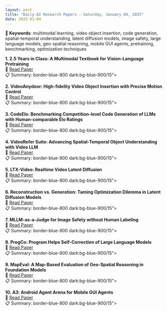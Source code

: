 ```yaml
---
layout: post
title: "Daily AI Research Papers - Saturday, January 04, 2025"
date: 2025-01-04
---
```


**🔑 Keywords**: multimodal learning, video object insertion, code generation, spatial-temporal understanding, latent diffusion models, image safety, large language models, geo-spatial reasoning, mobile GUI agents, pretraining, benchmarking, optimization techniques

**1. 2.5 Years in Class: A Multimodal Textbook for Vision-Language
  Pretraining**  
🔗 [Read Paper](https://huggingface.co/papers/2501.00958)  
📋 Summary: border-blue-800 dark:bg-blue-900/15">

**2. VideoAnydoor: High-fidelity Video Object Insertion with Precise Motion
  Control**  
🔗 [Read Paper](https://huggingface.co/papers/2501.01427)  
📋 Summary: border-blue-800 dark:bg-blue-900/15">

**3. CodeElo: Benchmarking Competition-level Code Generation of LLMs with
  Human-comparable Elo Ratings**  
🔗 [Read Paper](https://huggingface.co/papers/2501.01257)  
📋 Summary: border-blue-800 dark:bg-blue-900/15">

**4. VideoRefer Suite: Advancing Spatial-Temporal Object Understanding with
  Video LLM**  
🔗 [Read Paper](https://huggingface.co/papers/2501.00599)  
📋 Summary: border-blue-800 dark:bg-blue-900/15">

**5. LTX-Video: Realtime Video Latent Diffusion**  
🔗 [Read Paper](https://huggingface.co/papers/2501.00103)  
📋 Summary: border-blue-800 dark:bg-blue-900/15">

**6. Reconstruction vs. Generation: Taming Optimization Dilemma in Latent
  Diffusion Models**  
🔗 [Read Paper](https://huggingface.co/papers/2501.01423)  
📋 Summary: border-blue-800 dark:bg-blue-900/15">

**7. MLLM-as-a-Judge for Image Safety without Human Labeling**  
🔗 [Read Paper](https://huggingface.co/papers/2501.00192)  
📋 Summary: border-blue-800 dark:bg-blue-900/15">

**8. ProgCo: Program Helps Self-Correction of Large Language Models**  
🔗 [Read Paper](https://huggingface.co/papers/2501.01264)  
📋 Summary: border-blue-800 dark:bg-blue-900/15">

**9. MapEval: A Map-Based Evaluation of Geo-Spatial Reasoning in Foundation
  Models**  
🔗 [Read Paper](https://huggingface.co/papers/2501.00316)  
📋 Summary: border-blue-800 dark:bg-blue-900/15">

**10. A3: Android Agent Arena for Mobile GUI Agents**  
🔗 [Read Paper](https://huggingface.co/papers/2501.01149)  
📋 Summary: border-blue-800 dark:bg-blue-900/15">

